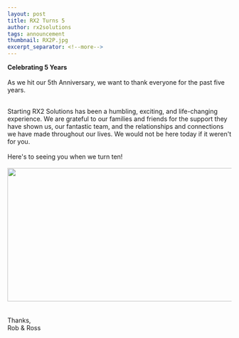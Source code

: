 ```yaml
---
layout: post
title: RX2 Turns 5
author: rx2solutions
tags: announcement
thumbnail: RX2P.jpg
excerpt_separator: <!--more-->
---
```


**Celebrating 5 Years**
<br>
<br>
As we hit our 5th Anniversary, we want to thank everyone for the past five years. <br>
<!--more-->
<br>
Starting RX2 Solutions has been a humbling, exciting, and life-changing experience. We are grateful to our families and friends for the support they have shown us, our fantastic team, and the relationships and connections we have made throughout our lives. We would not be here today if it weren't for you. <br>
<br>
Here's to seeing you when we turn ten! <br>
<br>
<img src="https://rx2solutions.com/assets/images/Phillies.jpg" width="600" height="300"><br>
<br>
<br>
Thanks, <br>
Rob & Ross <br>



